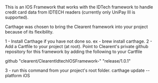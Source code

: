 This is an IOS Framework that works with the IDTech framework to handle credit card data from IDTECH readers (currently only UniPay III is supported).

Carthage was chosen to bring the Clearent framework into your project because of its flexibility.  

1 - Install Carthage if you have not done so. ex - brew install carthage.
2 - Add a Cartfile to your project (at root). Point to Clearent's private github repository for this framework by adding the following to your Cartfile

github "clearent/ClearentIdtechIOSFramework-" "release/1.0.1"

3 - run this command from your project's root folder. carthage update --platform iOS
